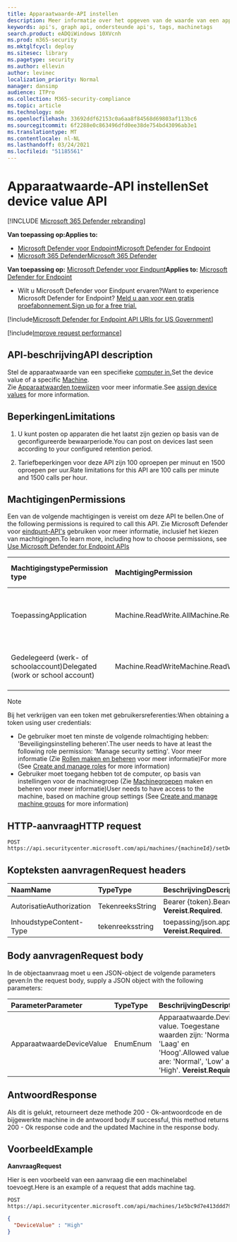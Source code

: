 ```yaml
---
title: Apparaatwaarde-API instellen
description: Meer informatie over het opgeven van de waarde van een apparaat met een Microsoft Defender voor Eindpunt-API.
keywords: api's, graph api, ondersteunde api's, tags, machinetags
search.product: eADQiWindows 10XVcnh
ms.prod: m365-security
ms.mktglfcycl: deploy
ms.sitesec: library
ms.pagetype: security
ms.author: ellevin
author: levinec
localization_priority: Normal
manager: dansimp
audience: ITPro
ms.collection: M365-security-compliance
ms.topic: article
ms.technology: mde
ms.openlocfilehash: 33692ddf62153c0a6aa8f84568d69803af113bc6
ms.sourcegitcommit: 6f2288e0c863496dfd0ee38de754bd43096ab3e1
ms.translationtype: MT
ms.contentlocale: nl-NL
ms.lasthandoff: 03/24/2021
ms.locfileid: "51185561"
---
```

# <a name="set-device-value-api"></a><span data-ttu-id="857b9-104">Apparaatwaarde-API instellen</span><span class="sxs-lookup"><span data-stu-id="857b9-104">Set device value API</span></span>

[!INCLUDE [Microsoft 365 Defender rebranding](../../includes/microsoft-defender.md)]

<span data-ttu-id="857b9-105">**Van toepassing op:**</span><span class="sxs-lookup"><span data-stu-id="857b9-105">**Applies to:**</span></span>
- [<span data-ttu-id="857b9-106">Microsoft Defender voor Endpoint</span><span class="sxs-lookup"><span data-stu-id="857b9-106">Microsoft Defender for Endpoint</span></span>](https://go.microsoft.com/fwlink/p/?linkid=2154037)
- [<span data-ttu-id="857b9-107">Microsoft 365 Defender</span><span class="sxs-lookup"><span data-stu-id="857b9-107">Microsoft 365 Defender</span></span>](https://go.microsoft.com/fwlink/?linkid=2118804)

<span data-ttu-id="857b9-108">**Van toepassing op:** [Microsoft Defender voor Eindpunt](https://go.microsoft.com/fwlink/?linkid=2154037)</span><span class="sxs-lookup"><span data-stu-id="857b9-108">**Applies to:** [Microsoft Defender for Endpoint](https://go.microsoft.com/fwlink/?linkid=2154037)</span></span>

- <span data-ttu-id="857b9-109">Wilt u Microsoft Defender voor Eindpunt ervaren?</span><span class="sxs-lookup"><span data-stu-id="857b9-109">Want to experience Microsoft Defender for Endpoint?</span></span> [<span data-ttu-id="857b9-110">Meld u aan voor een gratis proefabonnement.</span><span class="sxs-lookup"><span data-stu-id="857b9-110">Sign up for a free trial.</span></span>](https://www.microsoft.com/microsoft-365/windows/microsoft-defender-atp?ocid=docs-wdatp-exposedapis-abovefoldlink) 

[!include[Microsoft Defender for Endpoint API URIs for US Government](../../includes/microsoft-defender-api-usgov.md)]

[!include[Improve request performance](../../includes/improve-request-performance.md)]


## <a name="api-description"></a><span data-ttu-id="857b9-111">API-beschrijving</span><span class="sxs-lookup"><span data-stu-id="857b9-111">API description</span></span>

<span data-ttu-id="857b9-112">Stel de apparaatwaarde van een specifieke [computer in.](machine.md)</span><span class="sxs-lookup"><span data-stu-id="857b9-112">Set the device value of a specific [Machine](machine.md).</span></span><br>
<span data-ttu-id="857b9-113">Zie [Apparaatwaarden toewijzen](tvm-assign-device-value.md) voor meer informatie.</span><span class="sxs-lookup"><span data-stu-id="857b9-113">See [assign device values](tvm-assign-device-value.md) for more information.</span></span>

## <a name="limitations"></a><span data-ttu-id="857b9-114">Beperkingen</span><span class="sxs-lookup"><span data-stu-id="857b9-114">Limitations</span></span>

1. <span data-ttu-id="857b9-115">U kunt posten op apparaten die het laatst zijn gezien op basis van de geconfigureerde bewaarperiode.</span><span class="sxs-lookup"><span data-stu-id="857b9-115">You can post on devices last seen according to your configured retention period.</span></span>

2. <span data-ttu-id="857b9-116">Tariefbeperkingen voor deze API zijn 100 oproepen per minuut en 1500 oproepen per uur.</span><span class="sxs-lookup"><span data-stu-id="857b9-116">Rate limitations for this API are 100 calls per minute and 1500 calls per hour.</span></span>


## <a name="permissions"></a><span data-ttu-id="857b9-117">Machtigingen</span><span class="sxs-lookup"><span data-stu-id="857b9-117">Permissions</span></span>

<span data-ttu-id="857b9-118">Een van de volgende machtigingen is vereist om deze API te bellen.</span><span class="sxs-lookup"><span data-stu-id="857b9-118">One of the following permissions is required to call this API.</span></span> <span data-ttu-id="857b9-119">Zie Microsoft Defender voor [eindpunt-API's](apis-intro.md) gebruiken voor meer informatie, inclusief het kiezen van machtigingen.</span><span class="sxs-lookup"><span data-stu-id="857b9-119">To learn more, including how to choose permissions, see [Use Microsoft Defender for Endpoint APIs](apis-intro.md)</span></span>

<span data-ttu-id="857b9-120">Machtigingstype</span><span class="sxs-lookup"><span data-stu-id="857b9-120">Permission type</span></span> |    <span data-ttu-id="857b9-121">Machtiging</span><span class="sxs-lookup"><span data-stu-id="857b9-121">Permission</span></span>    |    <span data-ttu-id="857b9-122">Weergavenaam machtiging</span><span class="sxs-lookup"><span data-stu-id="857b9-122">Permission display name</span></span>
:---|:---|:---
<span data-ttu-id="857b9-123">Toepassing</span><span class="sxs-lookup"><span data-stu-id="857b9-123">Application</span></span> |    <span data-ttu-id="857b9-124">Machine.ReadWrite.All</span><span class="sxs-lookup"><span data-stu-id="857b9-124">Machine.ReadWrite.All</span></span> |    <span data-ttu-id="857b9-125">'Alle computergegevens lezen en schrijven'</span><span class="sxs-lookup"><span data-stu-id="857b9-125">'Read and write all machine information'</span></span>
<span data-ttu-id="857b9-126">Gedelegeerd (werk- of schoolaccount)</span><span class="sxs-lookup"><span data-stu-id="857b9-126">Delegated (work or school account)</span></span> | <span data-ttu-id="857b9-127">Machine.ReadWrite</span><span class="sxs-lookup"><span data-stu-id="857b9-127">Machine.ReadWrite</span></span> | <span data-ttu-id="857b9-128">'Machinegegevens lezen en schrijven'</span><span class="sxs-lookup"><span data-stu-id="857b9-128">'Read and write machine information'</span></span>

>[!Note]
> <span data-ttu-id="857b9-129">Bij het verkrijgen van een token met gebruikersreferenties:</span><span class="sxs-lookup"><span data-stu-id="857b9-129">When obtaining a token using user credentials:</span></span>
>
>- <span data-ttu-id="857b9-130">De gebruiker moet ten minste de volgende rolmachtiging hebben: 'Beveiligingsinstelling beheren'.</span><span class="sxs-lookup"><span data-stu-id="857b9-130">The user needs to have at least the following role permission: 'Manage security setting'.</span></span> <span data-ttu-id="857b9-131">Voor meer informatie (Zie [Rollen maken en beheren](user-roles.md) voor meer informatie)</span><span class="sxs-lookup"><span data-stu-id="857b9-131">For more  (See [Create and manage roles](user-roles.md) for more information)</span></span>
>- <span data-ttu-id="857b9-132">Gebruiker moet toegang hebben tot de computer, op basis van instellingen voor de machinegroep (Zie [Machinegroepen](machine-groups.md) maken en beheren voor meer informatie)</span><span class="sxs-lookup"><span data-stu-id="857b9-132">User needs to have access to the machine, based on machine group settings (See [Create and manage machine groups](machine-groups.md) for more information)</span></span>

## <a name="http-request"></a><span data-ttu-id="857b9-133">HTTP-aanvraag</span><span class="sxs-lookup"><span data-stu-id="857b9-133">HTTP request</span></span>

```http
POST https://api.securitycenter.microsoft.com/api/machines/{machineId}/setDeviceValue
```

## <a name="request-headers"></a><span data-ttu-id="857b9-134">Kopteksten aanvragen</span><span class="sxs-lookup"><span data-stu-id="857b9-134">Request headers</span></span>

<span data-ttu-id="857b9-135">Naam</span><span class="sxs-lookup"><span data-stu-id="857b9-135">Name</span></span> | <span data-ttu-id="857b9-136">Type</span><span class="sxs-lookup"><span data-stu-id="857b9-136">Type</span></span> | <span data-ttu-id="857b9-137">Beschrijving</span><span class="sxs-lookup"><span data-stu-id="857b9-137">Description</span></span>
:---|:---|:---
<span data-ttu-id="857b9-138">Autorisatie</span><span class="sxs-lookup"><span data-stu-id="857b9-138">Authorization</span></span> | <span data-ttu-id="857b9-139">Tekenreeks</span><span class="sxs-lookup"><span data-stu-id="857b9-139">String</span></span> | <span data-ttu-id="857b9-140">Bearer {token}.</span><span class="sxs-lookup"><span data-stu-id="857b9-140">Bearer {token}.</span></span> <span data-ttu-id="857b9-141">**Vereist**.</span><span class="sxs-lookup"><span data-stu-id="857b9-141">**Required**.</span></span>
<span data-ttu-id="857b9-142">Inhoudstype</span><span class="sxs-lookup"><span data-stu-id="857b9-142">Content-Type</span></span> | <span data-ttu-id="857b9-143">tekenreeks</span><span class="sxs-lookup"><span data-stu-id="857b9-143">string</span></span> | <span data-ttu-id="857b9-144">toepassing/json.</span><span class="sxs-lookup"><span data-stu-id="857b9-144">application/json.</span></span> <span data-ttu-id="857b9-145">**Vereist**.</span><span class="sxs-lookup"><span data-stu-id="857b9-145">**Required**.</span></span>

## <a name="request-body"></a><span data-ttu-id="857b9-146">Body aanvragen</span><span class="sxs-lookup"><span data-stu-id="857b9-146">Request body</span></span>

<span data-ttu-id="857b9-147">In de objectaanvraag moet u een JSON-object de volgende parameters geven:</span><span class="sxs-lookup"><span data-stu-id="857b9-147">In the request body, supply a JSON object with the following parameters:</span></span>

<span data-ttu-id="857b9-148">Parameter</span><span class="sxs-lookup"><span data-stu-id="857b9-148">Parameter</span></span> |    <span data-ttu-id="857b9-149">Type</span><span class="sxs-lookup"><span data-stu-id="857b9-149">Type</span></span>    | <span data-ttu-id="857b9-150">Beschrijving</span><span class="sxs-lookup"><span data-stu-id="857b9-150">Description</span></span>
:---|:---|:---
<span data-ttu-id="857b9-151">Apparaatwaarde</span><span class="sxs-lookup"><span data-stu-id="857b9-151">DeviceValue</span></span> |    <span data-ttu-id="857b9-152">Enum</span><span class="sxs-lookup"><span data-stu-id="857b9-152">Enum</span></span> |    <span data-ttu-id="857b9-153">Apparaatwaarde.</span><span class="sxs-lookup"><span data-stu-id="857b9-153">Device value.</span></span> <span data-ttu-id="857b9-154">Toegestane waarden zijn: 'Normaal', 'Laag' en 'Hoog'.</span><span class="sxs-lookup"><span data-stu-id="857b9-154">Allowed values are: 'Normal', 'Low' and 'High'.</span></span> <span data-ttu-id="857b9-155">**Vereist**.</span><span class="sxs-lookup"><span data-stu-id="857b9-155">**Required**.</span></span>

## <a name="response"></a><span data-ttu-id="857b9-156">Antwoord</span><span class="sxs-lookup"><span data-stu-id="857b9-156">Response</span></span>

<span data-ttu-id="857b9-157">Als dit is gelukt, retourneert deze methode 200 - Ok-antwoordcode en de bijgewerkte machine in de antwoord body.</span><span class="sxs-lookup"><span data-stu-id="857b9-157">If successful, this method returns 200 - Ok response code and the updated Machine in the response body.</span></span>

## <a name="example"></a><span data-ttu-id="857b9-158">Voorbeeld</span><span class="sxs-lookup"><span data-stu-id="857b9-158">Example</span></span>

<span data-ttu-id="857b9-159">**Aanvraag**</span><span class="sxs-lookup"><span data-stu-id="857b9-159">**Request**</span></span>

<span data-ttu-id="857b9-160">Hier is een voorbeeld van een aanvraag die een machinelabel toevoegt.</span><span class="sxs-lookup"><span data-stu-id="857b9-160">Here is an example of a request that adds machine tag.</span></span>

```http
POST https://api.securitycenter.microsoft.com/api/machines/1e5bc9d7e413ddd7902c2932e418702b84d0cc07/setDeviceValue
```

```json
{
  "DeviceValue" : "High"
}
```
